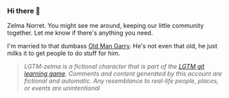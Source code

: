 ### Hi there 👋

Zelma Norret. You might see me around, keeping our little community together. Let me know if there's anything you need.

I'm married to that dumbass [Old Man Garry](https://github.com/LGTM-garry). He's not even that old, he just milks it to get people to do stuff for him.

> *LGTM-zelma is a fictional character that is part of the [LGTM git learning game](https://github.com/meseta/lgtm/). Comments and content generated by this account are fictional and automatic. Any resemblance to real-life people, places, or events are unintentional*
